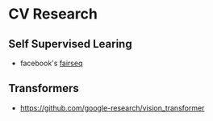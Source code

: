 # CV Research

## Self Supervised Learing

- facebook's [fairseq](https://github.com/facebookresearch/fairseq/tree/main/examples/data2vec)

## Transformers

- https://github.com/google-research/vision_transformer

